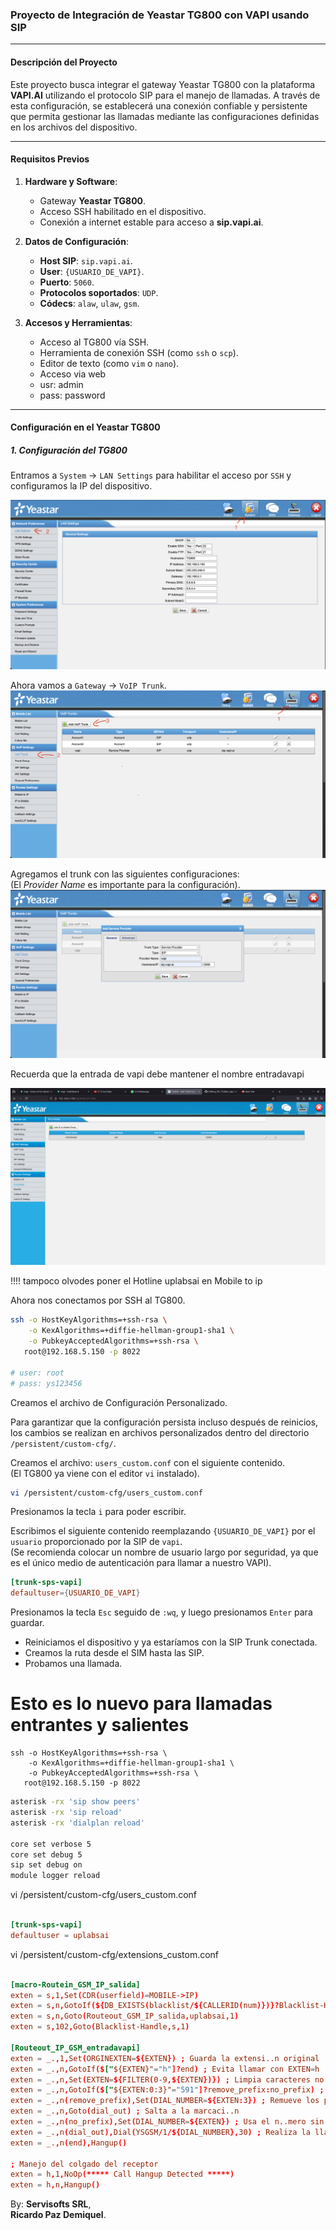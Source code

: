 ### Proyecto de Integración de Yeastar TG800 con VAPI usando SIP

---

#### Descripción del Proyecto

Este proyecto busca integrar el gateway Yeastar TG800 con la plataforma **VAPI.AI** utilizando el protocolo SIP para el manejo de llamadas. A través de esta configuración, se establecerá una conexión confiable y persistente que permita gestionar las llamadas mediante las configuraciones definidas en los archivos del dispositivo.

---

#### Requisitos Previos

1. **Hardware y Software**:
   - Gateway **Yeastar TG800**.
   - Acceso SSH habilitado en el dispositivo.
   - Conexión a internet estable para acceso a **sip.vapi.ai**.
   
2. **Datos de Configuración**:
   - **Host SIP**: `sip.vapi.ai`.
   - **User**: `{USUARIO_DE_VAPI}`.
   - **Puerto**: `5060`.
   - **Protocolos soportados**: `UDP`.
   - **Códecs**: `alaw`, `ulaw`, `gsm`.

3. **Accesos y Herramientas**:
   - Acceso al TG800 vía SSH.
   - Herramienta de conexión SSH (como `ssh` o `scp`).
   - Editor de texto (como `vim` o `nano`).
   - Acceso via web
   - usr: admin
   - pass: password

---

#### Configuración en el Yeastar TG800
##### 1. Configuración del TG800

Entramos a `System` -> `LAN Settings` para habilitar el acceso por `SSH` y configuramos la IP del dispositivo.

![alt text](img/config_lan.png)

Ahora vamos a `Gateway` -> `VoIP Trunk`.
![alt text](img/add_sip_trunk.png)

Agregamos el trunk con las siguientes configuraciones:  
(El *Provider Name* es importante para la configuración).  
![alt text](img/add_trunk.png)


Recuerda que la entrada de vapi debe mantener el nombre entradavapi

![alt text](img/entradavapi.png)


!!!! tampoco olvodes poner el Hotline uplabsai en Mobile to ip


Ahora nos conectamos por SSH al TG800.

```bash
ssh -o HostKeyAlgorithms=+ssh-rsa \
    -o KexAlgorithms=+diffie-hellman-group1-sha1 \
    -o PubkeyAcceptedAlgorithms=+ssh-rsa \
   root@192.168.5.150 -p 8022

# user: root
# pass: ys123456
```

Creamos el archivo de Configuración Personalizado.

Para garantizar que la configuración persista incluso después de reinicios, los cambios se realizan en archivos personalizados dentro del directorio `/persistent/custom-cfg/`.

Creamos el archivo: `users_custom.conf` con el siguiente contenido.  
(El TG800 ya viene con el editor `vi` instalado).

```sh
vi /persistent/custom-cfg/users_custom.conf
```

Presionamos la tecla `i` para poder escribir.

Escribimos el siguiente contenido reemplazando `{USUARIO_DE_VAPI}` por el `usuario` proporcionado por la SIP de `vapi`.  
(Se recomienda colocar un nombre de usuario largo por seguridad, ya que es el único medio de autenticación para llamar a nuestro VAPI).

```conf
[trunk-sps-vapi]
defaultuser={USUARIO_DE_VAPI}
```

Presionamos la tecla `Esc` seguido de `:wq`, y luego presionamos `Enter` para guardar.

- Reiniciamos el dispositivo y ya estaríamos con la SIP Trunk conectada.
- Creamos la ruta desde el SIM hasta las SIP.
- Probamos una llamada.

# Esto es lo nuevo para llamadas entrantes y salientes

```
ssh -o HostKeyAlgorithms=+ssh-rsa \
    -o KexAlgorithms=+diffie-hellman-group1-sha1 \
    -o PubkeyAcceptedAlgorithms=+ssh-rsa \
   root@192.168.5.150 -p 8022
```


```bash
asterisk -rx 'sip show peers'
asterisk -rx 'sip reload'
asterisk -rx 'dialplan reload'

core set verbose 5
core set debug 5
sip set debug on
module logger reload
```


vi /persistent/custom-cfg/users_custom.conf
```conf

[trunk-sps-vapi]
defaultuser = uplabsai

```

vi /persistent/custom-cfg/extensions_custom.conf
```conf

[macro-Routein_GSM_IP_salida]
exten = s,1,Set(CDR(userfield)=MOBILE->IP)
exten = s,n,GotoIf(${DB_EXISTS(blacklist/${CALLERID(num)})}?Blacklist-Handle,s,1)
exten = s,n,Goto(Routeout_GSM_IP_salida,uplabsai,1)
exten = s,102,Goto(Blacklist-Handle,s,1)

[Routeout_IP_GSM_entradavapi]                                                                       
exten = _.,1,Set(ORGINEXTEN=${EXTEN}) ; Guarda la extensi..n original                               
exten = _.,n,GotoIf($["${EXTEN}"="h"]?end) ; Evita llamar con EXTEN=h                               
exten = _.,n,Set(EXTEN=${FILTER(0-9,${EXTEN})}) ; Limpia caracteres no num..ricos                   
exten = _.,n,GotoIf($["${EXTEN:0:3}"="591"]?remove_prefix:no_prefix) ; Verifica si el n..mero comienza con 591
exten = _.,n(remove_prefix),Set(DIAL_NUMBER=${EXTEN:3}) ; Remueve los primeros 3 d..gitos (591)
exten = _.,n,Goto(dial_out) ; Salta a la marcaci..n                                      
exten = _.,n(no_prefix),Set(DIAL_NUMBER=${EXTEN}) ; Usa el n..mero sin cambios si no tiene 591
exten = _.,n(dial_out),Dial(YSGSM/1/${DIAL_NUMBER},30) ; Realiza la llamada con el n..mero procesado
exten = _.,n(end),Hangup()

; Manejo del colgado del receptor
exten = h,1,NoOp(***** Call Hangup Detected *****)
exten = h,n,Hangup()


```




By: **Servisofts SRL**,  
**Ricardo Paz Demiquel**.
